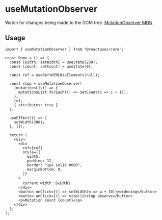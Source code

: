 # useMutationObserver

Watch for changes being made to the DOM tree. [MutationObserver MDN](https://developer.mozilla.org/en-US/docs/Web/API/MutationObserver)

## Usage

```tsx
import { useMutationObserver } from "@reactuses/core";

const Demo = () => {
  const [width, setWidth] = useState(200);
  const [count, setCount] = useState(0);

  const ref = useRef<HTMLDivElement>(null);

  const stop = useMutationObserver(
    (mutationsList) => {
      mutationsList.forEach(() => setCount(c => c + 1));
    },
    ref,
    { attributes: true }
  );

  useEffect(() => {
    setWidth(300);
  }, []);

  return (
    <div>
      <div
        ref={ref}
        style={{
          width,
          padding: 12,
          border: "1px solid #000",
          marginBottom: 8,
        }}
      >
        current width：{width}
      </div>
      <button onClick={() => setWidth(w => w + 10)}>widening</button>
      <button onClick={() => stop()}>stop observe</button>
      <p>Mutation count {count}</p>
    </div>
  );
};
```
